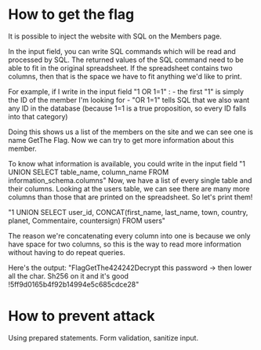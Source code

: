 # How to get the flag
It is possible to inject the website with SQL on the Members page.

In the input field, you can write SQL commands which will be read and processed by SQL.
The returned values of the SQL command need to be able to fit in the original spreadsheet.
If the spreadsheet contains two columns, then that is the space we have to fit anything we'd like to print.

For example, if I write in the input field "1 OR 1=1" :
	- the first "1" is simply the ID of the member I'm looking for
	- "OR 1=1" tells SQL that we also want any ID in the database (because 1=1 is a true proposition, so every ID falls into that category)

Doing this shows us a list of the members on the site and we can see one is name GetThe Flag.
Now we can try to get more information about this member.

To know what information is available, you could write in the input field
"1 UNION SELECT table_name, column_name FROM information_schema.columns"
Now, we have a list of every single table and their columns.
Looking at the users table, we can see there are many more columns than those that are printed on the spreadsheet.
So let's print them!

"1 UNION SELECT user_id, CONCAT(first_name, last_name, town, country, planet, Commentaire, countersign) FROM users"

The reason we're concatenating every column into one is because we only have space for two columns, so this is the way to read more information without having to do repeat queries.

Here's the output:
"FlagGetThe424242Decrypt this password -> then lower all the char. Sh256 on it and it's good !5ff9d0165b4f92b14994e5c685cdce28"

# How to prevent attack

Using prepared statements.
Form validation, sanitize input.

